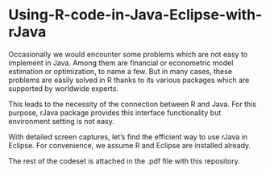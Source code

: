 # Using-R-code-in-Java-Eclipse-with-rJava

Occasionally we would encounter some problems which are not easy to implement in Java. Among them are financial or econometric model estimation or optimization, to name a few. But in many cases, these problems are easily solved in R thanks to its various packages which are supported by worldwide experts.

This leads to the necessity of the connection between R and Java. For this purpose, rJava package provides this interface functionality but environment setting is not easy. 

With detailed screen captures, let’s find the efficient way to use rJava in Eclipse. For convenience, we assume R and Eclipse are installed already.

The rest of the codeset is attached in the .pdf file with this repository.
